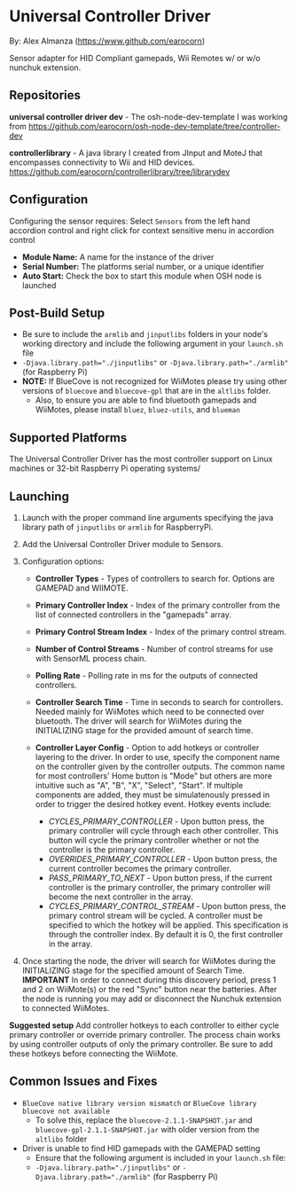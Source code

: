# Universal Controller Driver

By: Alex Almanza (https://www.github.com/earocorn)

Sensor adapter for HID Compliant gamepads, Wii Remotes w/ or w/o nunchuk extension.

## Repositories

**universal controller driver dev** - The osh-node-dev-template I was working from
https://github.com/earocorn/osh-node-dev-template/tree/controller-dev

**controllerlibrary** - A java library I created from JInput and MoteJ that encompasses connectivity to Wii and HID devices.
https://github.com/earocorn/controllerlibrary/tree/librarydev

## Configuration

Configuring the sensor requires:
Select ```Sensors``` from the left hand accordion control and right click for context sensitive menu in accordion control
- **Module Name:** A name for the instance of the driver
- **Serial Number:** The platforms serial number, or a unique identifier
- **Auto Start:** Check the box to start this module when OSH node is launched

## Post-Build Setup
- Be sure to include the `armlib` and `jinputlibs` folders in your node's working directory and include the following argument in your `launch.sh` file
- `-Djava.library.path="./jinputlibs"` or `-Djava.library.path="./armlib"` (for Raspberry Pi)
- **NOTE:** If BlueCove is not recognized for WiiMotes please try using other versions of `bluecove` and `bluecove-gpl` that are in the `altlibs` folder.
  - Also, to ensure you are able to find bluetooth gamepads and WiiMotes, please install `bluez`, `bluez-utils`, and `blueman`

## Supported Platforms

The Universal Controller Driver has the most controller support on Linux machines or 32-bit Raspberry Pi operating systems/

## Launching
1. Launch with the proper command line arguments specifying the java library path of `jinputlibs` or `armlib` for RaspberryPi.

2. Add the Universal Controller Driver module to Sensors.

3. Configuration options:
    - **Controller Types** - Types of controllers to search for. Options are GAMEPAD and WIIMOTE.

    - **Primary Controller Index** - Index of the primary controller from the list of connected controllers in the "gamepads" array.
   
    - **Primary Control Stream Index** - Index of the primary control stream.

    - **Number of Control Streams** - Number of control streams for use with SensorML process chain.

    - **Polling Rate** - Polling rate in ms for the outputs of connected controllers.

    - **Controller Search Time** - Time in seconds to search for controllers. Needed mainly for WiiMotes which need to be connected over bluetooth. The driver will search for WiiMotes during the INITIALIZING stage for the provided amount of search time.

    - **Controller Layer Config** - Option to add hotkeys or controller layering to the driver. In order to use, specify the component name on the controller given by the controller outputs. The common name for most controllers' Home button is "Mode" but others are more intuitive such as "A", "B", "X", "Select", "Start". If multiple components are added, they must be simulatenously pressed in order to trigger the desired hotkey event. Hotkey events include:
        - *CYCLES_PRIMARY_CONTROLLER* - Upon button press, the primary controller will cycle through each other controller. This button will cycle the primary controller whether or not the controller is the primary controller.
        - *OVERRIDES_PRIMARY_CONTROLLER* - Upon button press, the current controller becomes the primary controller.
        - *PASS_PRIMARY_TO_NEXT* - Upon button press, if the current controller is the primary controller, the primary controller will become the next controller in the array.
        - *CYCLES_PRIMARY_CONTROL_STREAM* - Upon button press, the primary control stream will be cycled.
          A controller must be specified to which the hotkey will be applied. This specification is through the controller index. By default it is 0, the first controller in the array.

4. Once starting the node, the driver will search for WiiMotes during the INITIALIZING stage for the specified amount of Search Time. **IMPORTANT** In order to connect during this discovery period, press 1 and 2 on WiiMote(s) or the red "Sync" button near the batteries. After the node is running you may add or disconnect the Nunchuk extension to connected WiiMotes.

**Suggested setup**
Add controller hotkeys to each controller to either cycle primary controller or override primary controller. The process chain works by using controller outputs of only the primary controller. Be sure to add these hotkeys before connecting the WiiMote.

## Common Issues and Fixes

 - `BlueCove native library version mismatch` or `BlueCove library bluecove not available`
   - To solve this, replace the `bluecove-2.1.1-SNAPSHOT.jar` and `bluecove-gpl-2.1.1-SNAPSHOT.jar` with older version from the `altlibs` folder
 - Driver is unable to find HID gamepads with the GAMEPAD setting
   - Ensure that the following argument is included in your `launch.sh` file:
   - `-Djava.library.path="./jinputlibs"` or `-Djava.library.path="./armlib"` (for Raspberry Pi)